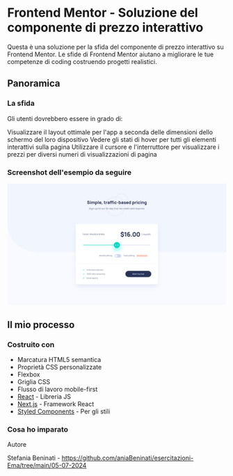 # Frontend Mentor - Soluzione del componente di prezzo interattivo

Questa è una soluzione per la sfida del componente di prezzo interattivo su Frontend Mentor. Le sfide di Frontend Mentor aiutano a migliorare le tue competenze di coding costruendo progetti realistici.

## Panoramica

### La sfida

Gli utenti dovrebbero essere in grado di:

Visualizzare il layout ottimale per l'app a seconda delle dimensioni dello schermo del loro dispositivo
Vedere gli stati di hover per tutti gli elementi interattivi sulla pagina
Utilizzare il cursore e l'interruttore per visualizzare i prezzi per diversi numeri di visualizzazioni di pagina

### Screenshot dell'esempio da seguire

![Url immagine challenge](./design/desktop-design.jpg)

## Il mio processo

### Costruito con

- Marcatura HTML5 semantica
- Proprietà CSS personalizzate
- Flexbox
- Griglia CSS
- Flusso di lavoro mobile-first
- [React](https://reactjs.org/) - Libreria JS
- [Next.js](https://nextjs.org/) - Framework React
- [Styled Components](https://styled-components.com/) - Per gli stili

### Cosa ho imparato

Autore

Stefania Beninati - https://github.com/aniaBeninati/esercitazioni-Ema/tree/main/05-07-2024
